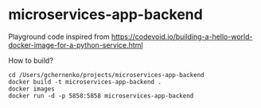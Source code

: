 # microservices-app-backend
Playground
code inspired from https://codevoid.io/building-a-hello-world-docker-image-for-a-python-service.html

How to build?
```
cd /Users/gchernenko/projects/microservices-app-backend
docker build -t microservices-app-backend .
docker images
docker run -d -p 5858:5858 microservices-app-backend
```
